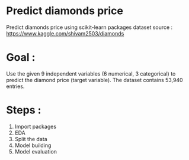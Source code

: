 # Predict diamonds price
Predict diamonds price using scikit-learn packages
dataset source : https://www.kaggle.com/shivam2503/diamonds

# Goal : 
Use the given 9 independent variables (6 numerical, 3 categorical) to predict the diamond price (target variable). The dataset contains 53,940 entries. 

# Steps : 
1. Import packages
2. EDA
3. Split the data
4. Model building
5. Model evaluation

